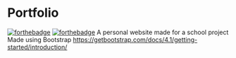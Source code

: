 # Portfolio

[![forthebadge](https://forthebadge.com/images/badges/designed-in-ms-paint.svg)](https://forthebadge.com) [![forthebadge](https://forthebadge.com/images/badges/fuck-it-ship-it.svg)](https://forthebadge.com)
A personal website made for a school project 
Made using Bootstrap
https://getbootstrap.com/docs/4.1/getting-started/introduction/

